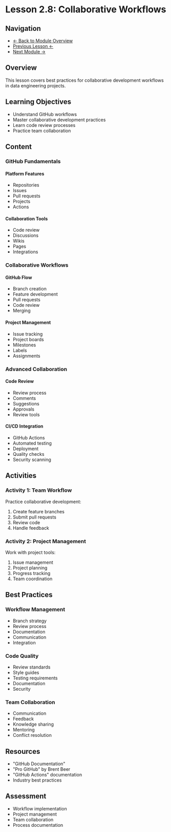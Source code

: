 # Lesson 2.8: Collaborative Workflows

## Navigation
- [← Back to Module Overview](../README.md)
- [Previous Lesson ←](./2.7-version-control.md)
- [Next Module →](../03-data-warehousing-and-database-management/README.md)

## Overview
This lesson covers best practices for collaborative development workflows in data engineering projects.

## Learning Objectives
- Understand GitHub workflows
- Master collaborative development practices
- Learn code review processes
- Practice team collaboration

## Content

### GitHub Fundamentals

#### Platform Features
- Repositories
- Issues
- Pull requests
- Projects
- Actions

#### Collaboration Tools
- Code review
- Discussions
- Wikis
- Pages
- Integrations

### Collaborative Workflows

#### GitHub Flow
- Branch creation
- Feature development
- Pull requests
- Code review
- Merging

#### Project Management
- Issue tracking
- Project boards
- Milestones
- Labels
- Assignments

### Advanced Collaboration

#### Code Review
- Review process
- Comments
- Suggestions
- Approvals
- Review tools

#### CI/CD Integration
- GitHub Actions
- Automated testing
- Deployment
- Quality checks
- Security scanning

## Activities

### Activity 1: Team Workflow
Practice collaborative development:
1. Create feature branches
2. Submit pull requests
3. Review code
4. Handle feedback

### Activity 2: Project Management
Work with project tools:
1. Issue management
2. Project planning
3. Progress tracking
4. Team coordination

## Best Practices

### Workflow Management
- Branch strategy
- Review process
- Documentation
- Communication
- Integration

### Code Quality
- Review standards
- Style guides
- Testing requirements
- Documentation
- Security

### Team Collaboration
- Communication
- Feedback
- Knowledge sharing
- Mentoring
- Conflict resolution

## Resources
- "GitHub Documentation"
- "Pro GitHub" by Brent Beer
- "GitHub Actions" documentation
- Industry best practices

## Assessment
- Workflow implementation
- Project management
- Team collaboration
- Process documentation 